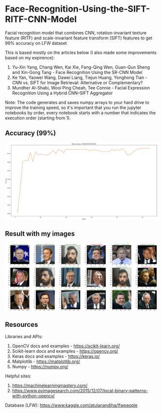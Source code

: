 # Face-Recognition-Using-the-SIFT-RITF-CNN-Model
Facial recognition model that combines CNN, rotation-invariant texture feature (RITF) and scale-invariant feature transform (SIFT) features to get 99% accuracy on LFW dataset

This is based mostly on the articles below (I also made some improvements based on my expirence):

1. Yu-Xin Yang, Chang Wen, Kai Xie, Fang-Qing Wen, Guan-Qun Sheng and Xin-Gong Tang - Face Recognition Using the SR-CNN Model
2. Ke Yan, Yaowei Wang, Dawei Liang, Tiejun Huang, Yonghong Tian - CNN vs. SIFT for Image Retrieval: Alternative or Complementary?
3. Mundher Al-Shabi, Wooi Ping Cheah, Tee Connie - Facial Expression Recognition Using a Hybrid CNN–SIFT Aggregator

Note:
The code generates and saves numpy arrays to your hard drive to improve the training speed, so it's important that you run the jupyter notebooks by order,
every notebook starts with a number that indicates the execution order (starting from 1).




## Accuracy (99%)
![Accuracy](/results/resultsModelAccuracy.png)
## Result with my images</h5>
![Accuracy](/results/resultsWithMyImages.png?raw=true)

## Resources

Libraries and APIs:
1. OpenCV docs and examples - https://scikit-learn.org/
2. Scikit-learn docs and examples - https://opencv.org/
3. Keras docs and examples - https://keras.io/
4. Matplotlib - https://matplotlib.org/
5. Numpy - https://numpy.org/


Helpful sites:
1. https://machinelearningmastery.com/
2. https://www.pyimagesearch.com/2015/12/07/local-binary-patterns-with-python-opencv/

Database (LFW): https://www.kaggle.com/atulanandjha/lfwpeople
